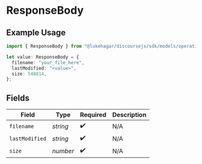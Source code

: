 # ResponseBody

## Example Usage

```typescript
import { ResponseBody } from "@lukehagar/discoursejs/sdk/models/operations";

let value: ResponseBody = {
  filename: "your_file_here",
  lastModified: "<value>",
  size: 548814,
};
```

## Fields

| Field              | Type               | Required           | Description        |
| ------------------ | ------------------ | ------------------ | ------------------ |
| `filename`         | *string*           | :heavy_check_mark: | N/A                |
| `lastModified`     | *string*           | :heavy_check_mark: | N/A                |
| `size`             | *number*           | :heavy_check_mark: | N/A                |